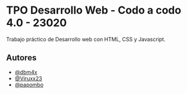 
# TPO Desarrollo Web - Codo a codo 4.0 - 23020

Trabajo práctico de Desarrollo web con HTML, CSS y Javascript.



## Autores

- [@dbm4x](https://www.github.com/dbm4x)
- [@Viruxx23](https://github.com/Viruxx23)
- [@papombo](https://github.com/papombo)






